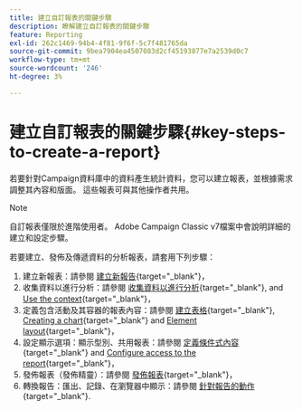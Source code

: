 ```yaml
---
title: 建立自訂報表的關鍵步驟
description: 瞭解建立自訂報表的關鍵步驟
feature: Reporting
exl-id: 262c1469-94b4-4f81-9f6f-5c7f481765da
source-git-commit: 9bea7904ea4507083d2cf45193877e7a2539d0c7
workflow-type: tm+mt
source-wordcount: '246'
ht-degree: 3%

---
```


# 建立自訂報表的關鍵步驟{#key-steps-to-create-a-report}

若要針對Campaign資料庫中的資料產生統計資料，您可以建立報表，並根據需求調整其內容和版面。 這些報表可與其他操作者共用。

>[!NOTE]
>
>自訂報表僅限於進階使用者。 Adobe Campaign Classic v7檔案中會說明詳細的建立和設定步驟。

若要建立、發佈及傳遞資料的分析報表，請套用下列步驟：

1. 建立新報表：請參閱 [建立新報告](https://experienceleague.adobe.com/docs/campaign-classic/using/reporting/creating-new-reports/creating-a-new-report.html){target="_blank"}，
1. 收集資料以進行分析：請參閱 [收集資料以進行分析](https://experienceleague.adobe.com/docs/campaign-classic/using/reporting/creating-new-reports/collecting-data-to-analyze.html){target="_blank"}, and [Use the context](https://experienceleague.adobe.com/docs/campaign-classic/using/reporting/creating-new-reports/collecting-data-to-analyze.html){target="_blank"}，
1. 定義包含活動及其容器的報表內容：請參閱 [建立表格](https://experienceleague.adobe.com/docs/campaign-classic/using/reporting/creating-new-reports/creating-a-table.html){target="_blank"}, [Creating a chart](https://experienceleague.adobe.com/docs/campaign-classic/using/reporting/creating-new-reports/creating-a-chart.html?lang=zh-Hant){target="_blank"} and [Element layout](https://experienceleague.adobe.com/docs/campaign-classic/using/reporting/creating-new-reports/element-layout.html){target="_blank"}，
1. 設定顯示選項：顯示型別、共用報表：請參閱 [定義條件式內容](https://experienceleague.adobe.com/docs/campaign-classic/using/reporting/creating-new-reports/defining-a-conditional-content.html){target="_blank"} and [Configure access to the report](https://experienceleague.adobe.com/docs/campaign-classic/using/reporting/creating-new-reports/configuring-access-to-the-report.html){target="_blank"}，
1. 發佈報表（發佈精靈）：請參閱 [發佈報表](https://experienceleague.adobe.com/docs/campaign-classic/using/reporting/creating-new-reports/configuring-access-to-the-report.html#publishing-the-report){target="_blank"}，
1. 轉換報告：匯出、記錄、在瀏覽器中顯示：請參閱 [針對報告的動作](https://experienceleague.adobe.com/docs/campaign-classic/using/reporting/creating-new-reports/actions-on-reports.html){target="_blank"}.
